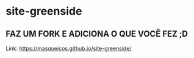 # site-greenside

## FAZ UM FORK E ADICIONA O QUE VOCÊ FEZ ;D

Link: https://masqueicos.github.io/site-greenside/
